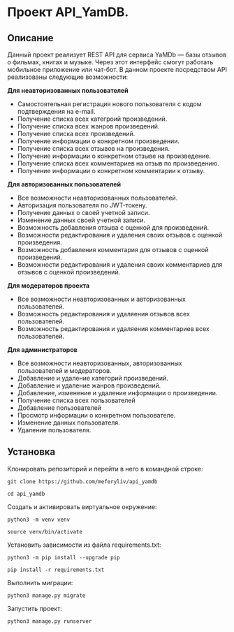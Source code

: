 # Проект API_YamDB.

## Описание

Данный проект реализует REST API для сервиса YaMDb — базы отзывов о фильмах, книгах и музыке. Через этот интерфейс
смогут работать мобильное приложение или чат-бот. В данном проекте посредством API реализованы следующие возможности:

**Для неавторизованных пользователей**
- Самостоятельная регистрация нового пользователя с кодом подтверждения на e-mail.
- Получение списка всех категроий произведений.
- Получение списка всех жанров произведений.
- Получение списка всех произведений.
- Получение информации о конкретном произведении.
- Получение списка всех отзывов на произведения.
- Получение информации о конкретном отзыве на произведение.
- Получение списка всех комментариев на отзыв по произведению.
- Получение информации о конкретном комментарии к отзыву.

**Для авторизованных пользователей**
- Все возможности неавторизованных пользователей.
- Авторизация пользователя по JWT-токену.
- Получение данных о своей учетной записи.
- Изменение данных своей учетной записи.
- Возможность добавления отзыва с оценкой для произведений.
- Возможности редактирования и удаления своих отзывов с оценкой произведения.
- Возможность добавления комментария для отзывов с оценкой произведений.
- Возможности редактирования и удаления своих комментариев для отзывов с оценкой произведений.

**Для модераторов проекта**
- Все возможности неавторизованных и авторизованных пользователей.
- Возможность редактирования и удаляения отзывов всех пользователей.
- Возможность редактирования и удаляения комментариев всех пользователей.

**Для администраторов**
- Все возможности неавторизованных, авторизованных пользователей и модераторов.
- Добавление и удаление категорий произведений.
- Добавление и удаление жанров произведений.
- Добавление, изменение и удаление информации о произведении.
- Получение списка всех пользователей
- Добавление пользователей
- Просмотр информации о конкретном пользователе.
- Изменение данных пользователя.
- Удаление пользователя.


## Установка

Клонировать репозиторий и перейти в него в командной строке:

```
git clone https://github.com/meferyliv/api_yamdb
```
```
cd api_yamdb
```

Cоздать и активировать виртуальное окружение:

```
python3 -m venv venv
```
```
source venv/bin/activate
```

Установить зависимости из файла requirements.txt:

```
python3 -m pip install --upgrade pip
```
```
pip install -r requirements.txt
```

Выполнить миграции:

```
python3 manage.py migrate
```

Запустить проект:

```
python3 manage.py runserver
```

